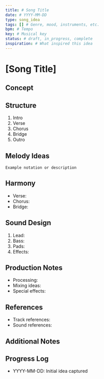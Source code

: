 ```yaml
---
title: # Song Title
date: # YYYY-MM-DD
type: song_idea
tags: [] # Genre, mood, instruments, etc.
bpm: # Tempo
key: # Musical key
status: # draft, in_progress, complete
inspiration: # What inspired this idea
---
```


# [Song Title]

## Concept
<!-- Overall vision and feel of the song -->

## Structure
1. Intro
   <!-- Describe intro section -->
2. Verse
   <!-- Describe verse section -->
3. Chorus
   <!-- Describe chorus section -->
4. Bridge
   <!-- Describe bridge section -->
5. Outro
   <!-- Describe outro section -->

## Melody Ideas
<!-- Note down melodic phrases, hooks, or motifs -->
```
Example notation or description
```

## Harmony
<!-- Chord progressions, key changes, etc. -->
- Verse: 
- Chorus: 
- Bridge: 

## Sound Design
<!-- Specific sound design ideas and requirements -->
1. Lead:
2. Bass:
3. Pads:
4. Effects:

## Production Notes
<!-- Technical requirements and production ideas -->
- Processing:
- Mixing ideas:
- Special effects:

## References
<!-- Similar tracks or sounds for inspiration -->
- Track references:
- Sound references:

## Additional Notes
<!-- Any other relevant information -->

## Progress Log
<!-- Track development progress -->
- YYYY-MM-DD: Initial idea captured 